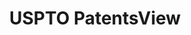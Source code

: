 ---
layout: default
bigquery: https://console.cloud.google.com/bigquery?p=patents-public-data&d=patentsview&page=dataset
citation: Attribution should be given to PatentsView for use, distribution, or derivative
  works.
code: https://github.com/CSSIP-AIR/PatentsView-Code-Snippets/
contributors: USPTO
cost: None
description: 'PatentsView includes US patent data including raw data (summaries, applications,
  pregrant applications), disambugations of inventors and assignees, and inventor
  gender estimates.  Also foreign priority data, # of figures and sheets, and government
  interest statements.'
documentation: https://patentsview.org/query/builder-faqs
last_edit: Mon, 04 Apr 2022 19:02:57 GMT
location: https://patentsview.org/
maintained_by: USPTO
record_creation_timestamp: 12/2/2020 17:20:46
schema_fields: '[''subsection_id'', ''uuid'', ''disamb_assignee_id_20200929'', ''term_extension'',
  ''f371_date'', ''disamb_assignee_id_20200331'', ''level_three'', ''subclass_id'',
  ''relkind'', ''patent_id'', ''group_id'', ''male'', ''subclass'', ''state_fips'',
  ''disamb_assignee_id_20191231'', ''latin_name'', ''disamb_inventor_id_20171003'',
  ''disamb_inventor_id_20201229'', ''disamb_inventor_id_20200331'', ''length'', ''text'',
  ''sequence'', ''inventor_id'', ''latlong'', ''county'', ''location_id'', ''disamb_inventor_id_20180528'',
  ''state'', ''date'', ''disamb_assignee_id_20200630'', ''subcategory_id'', ''role'',
  ''mainclass_id'', ''doctype'', ''latitude'', ''organization_id'', ''disclaimer_date'',
  ''id'', ''contract_award_number'', ''publication_number'', ''rawinventor_id'', ''disamb_inventor_id_20181127'',
  ''_371_date'', ''designation'', ''lapse_of_patent'', ''rel_id'', ''withdrawn'',
  ''disamb_inventor_id_20200630'', ''field_id'', ''longitude'', ''exemplary'', ''title'',
  ''subgroup'', ''city'', ''classification_status'', ''disamb_assignee_id_20190820'',
  ''group'', ''num'', ''category_id'', ''lawyer_id'', ''subgroup_id'', ''main_group'',
  ''number'', ''term_grant'', ''county_fips'', ''sector_title'', ''disamb_inventor_id_20200929'',
  ''country_transformed'', ''disamb_inventor_id_20190312'', ''section_id'', ''action_date'',
  ''name_last'', ''ipc_version_indicator'', ''_102_date'', ''deceased'', ''dependent'',
  ''num_figures'', ''level_one'', ''assignee_id'', ''reldocno'', ''rawassignee_id'',
  ''application_id'', ''organization'', ''disamb_inventor_id_20190820'', ''name_first'',
  ''filename'', ''disamb_inventor_id_20191008'', ''fname'', ''name'', ''classification_value'',
  ''rawlocation_id'', ''disamb_assignee_id_20191008'', ''citation_id'', ''disamb_inventor_id_20170808'',
  ''status'', ''f102_date'', ''disamb_inventor_id_20171226'', ''male_flag'', ''gi_statement'',
  ''num_claims'', ''lname'', ''disamb_inventor_id_20191231'', ''type'', ''classification_level'',
  ''ipc_class'', ''category'', ''section'', ''disamb_assignee_id_20181127'', ''disamb_inventor_id_20170307'',
  ''level_two'', ''variety'', ''num_sheets'', ''doc_type'', ''country'', ''field_title'',
  ''abstract'', ''kind'', ''rule_47'', ''attribution_status'', ''symbol_position'',
  ''disamb_assignee_id_20190312'', ''term_disclaimer'', ''applicant_type'', ''series_code'',
  ''classification_data_source'']'
shortname: patentsview
tags:
- disambiguation
- United States
- gender
terms_of_use: Creative Commons Attribution 4.0 International License.
timeframe: 1963-1999
title: USPTO PatentsView
uuid: cf1780b1-e265-4e49-8d1d-83b9cfe0fd9a
---